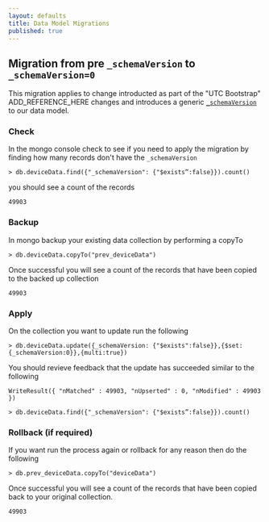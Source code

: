 ```yaml
---
layout: defaults
title: Data Model Migrations
published: true
---
```


## Migration from pre `_schemaVersion` to `_schemaVersion=0`

This migration applies to change introducted as part of the "UTC Bootstrap" ADD_REFERENCE_HERE changes and introduces a generic [`_schemaVersion`](v1#versioning-and-updates) to our data model.

### Check
In the mongo console check to see if you need to apply the migration by finding how many records don't have the `_schemaVersion`

```
> db.deviceData.find({"_schemaVersion": {"$exists”:false}}).count()
```

you should see a count of the records

```
49903
```

### Backup
In mongo backup your existing data collection by performing a copyTo

```
> db.deviceData.copyTo("prev_deviceData")
```

Once successful you will see a count of the records that have been copied to the backed up collection

```
49903
```

### Apply

On the collection you want to update run the following

```
> db.deviceData.update({_schemaVersion: {"$exists":false}},{$set:{_schemaVersion:0}},{multi:true})
```

You should revieve feedback that the update has succeeded similar to the following

```
WriteResult({ "nMatched" : 49903, "nUpserted" : 0, "nModified" : 49903 })
```

```
> db.deviceData.find({"_schemaVersion": {"$exists”:false}}).count()
```

### Rollback (if required)

If you want run the process again or rollback for any reason then do the following

```
> db.prev_deviceData.copyTo("deviceData")
```

Once successful you will see a count of the records that have been copied back to your original collection.

```
49903
```